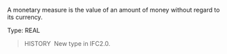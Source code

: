 A monetary measure is the value of an amount of money without regard to its currency.

Type: REAL

> HISTORY&nbsp; New type in IFC2.0.